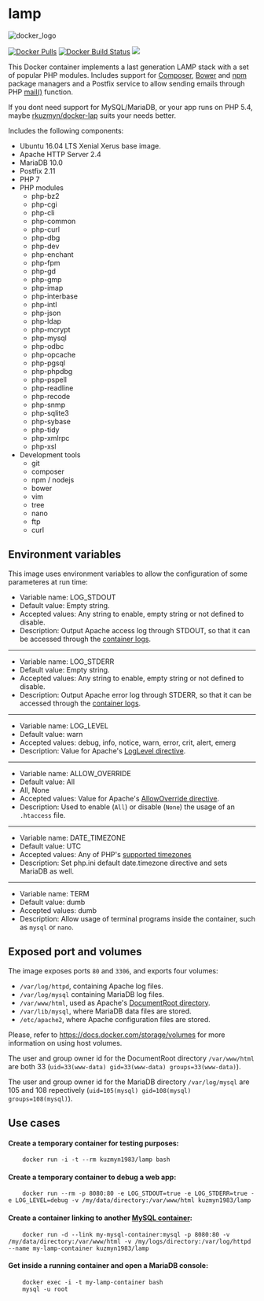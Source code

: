 lamp
==========

![docker_logo](https://raw.githubusercontent.com/rkuzmyn/docker-lamp/master/docker_139x115.png)

[![Docker Pulls](https://img.shields.io/docker/pulls/rkuzmyn/lamp.svg?style=plastic)](https://hub.docker.com/r/kuzmyn1983/lamp-server/)
[![Docker Build Status](https://img.shields.io/docker/build/kuzmyn1983/lamp.svg?style=plastic)](https://hub.docker.com/r/kuzmyn1983/lamp-server/builds/)
[![](https://images.microbadger.com/badges/image/rkuzmyn/lamp-server.svg)](https://microbadger.com/images/rkuzmyn/lamp-server "rkuzmyn/lamp-server")


This Docker container implements a last generation LAMP stack with a set of popular PHP modules. Includes support for [Composer](https://getcomposer.org/), [Bower](http://bower.io/) and [npm](https://www.npmjs.com/) package managers and a Postfix service to allow sending emails through PHP [mail()](http://php.net/manual/en/function.mail.php) function.

If you dont need support for MySQL/MariaDB, or your app runs on PHP 5.4, maybe [rkuzmyn/docker-lap](https://github.com/rkuzmyn/docker-lap) suits your needs better.

Includes the following components:

 * Ubuntu 16.04 LTS Xenial Xerus base image.
 * Apache HTTP Server 2.4
 * MariaDB 10.0
 * Postfix 2.11
 * PHP 7
 * PHP modules
 	* php-bz2
	* php-cgi
	* php-cli
	* php-common
	* php-curl
	* php-dbg
	* php-dev
	* php-enchant
	* php-fpm
	* php-gd
	* php-gmp
	* php-imap
	* php-interbase
	* php-intl
	* php-json
	* php-ldap
	* php-mcrypt
	* php-mysql
	* php-odbc
	* php-opcache
	* php-pgsql
	* php-phpdbg
	* php-pspell
	* php-readline
	* php-recode
	* php-snmp
	* php-sqlite3
	* php-sybase
	* php-tidy
	* php-xmlrpc
	* php-xsl
 * Development tools
	* git
	* composer
	* npm / nodejs
	* bower
	* vim
	* tree
	* nano
	* ftp
	* curl

Environment variables
----

This image uses environment variables to allow the configuration of some parameteres at run time:

* Variable name: LOG_STDOUT
* Default value: Empty string.
* Accepted values: Any string to enable, empty string or not defined to disable.
* Description: Output Apache access log through STDOUT, so that it can be accessed through the [container logs](https://docs.docker.com/reference/commandline/logs/).

----

* Variable name: LOG_STDERR
* Default value: Empty string.
* Accepted values: Any string to enable, empty string or not defined to disable.
* Description: Output Apache error log through STDERR, so that it can be accessed through the [container logs](https://docs.docker.com/reference/commandline/logs/).

----

* Variable name: LOG_LEVEL
* Default value: warn
* Accepted values: debug, info, notice, warn, error, crit, alert, emerg
* Description: Value for Apache's [LogLevel directive](http://httpd.apache.org/docs/2.4/en/mod/core.html#loglevel).

----

* Variable name: ALLOW_OVERRIDE
* Default value: All
* All, None
* Accepted values: Value for Apache's [AllowOverride directive](http://httpd.apache.org/docs/2.4/en/mod/core.html#allowoverride).
* Description: Used to enable (`All`) or disable (`None`) the usage of an `.htaccess` file.

----

* Variable name: DATE_TIMEZONE
* Default value: UTC
* Accepted values: Any of PHP's [supported timezones](http://php.net/manual/en/timezones.php)
* Description: Set php.ini default date.timezone directive and sets MariaDB as well.

----

* Variable name: TERM
* Default value: dumb
* Accepted values: dumb
* Description: Allow usage of terminal programs inside the container, such as `mysql` or `nano`.

Exposed port and volumes
----

The image exposes ports `80` and `3306`, and exports four volumes:

* `/var/log/httpd`, containing Apache log files.
* `/var/log/mysql` containing MariaDB log files.
* `/var/www/html`, used as Apache's [DocumentRoot directory](http://httpd.apache.org/docs/2.4/en/mod/core.html#documentroot).
* `/var/lib/mysql`, where MariaDB data files are stored.
* `/etc/apache2`, where Apache configuration files are stored.

Please, refer to https://docs.docker.com/storage/volumes for more information on using host volumes.

The user and group owner id for the DocumentRoot directory `/var/www/html` are both 33 (`uid=33(www-data) gid=33(www-data) groups=33(www-data)`).

The user and group owner id for the MariaDB directory `/var/log/mysql` are 105 and 108 repectively (`uid=105(mysql) gid=108(mysql) groups=108(mysql)`).

Use cases
----

#### Create a temporary container for testing purposes:

```
	docker run -i -t --rm kuzmyn1983/lamp bash
```

#### Create a temporary container to debug a web app:

```
	docker run --rm -p 8080:80 -e LOG_STDOUT=true -e LOG_STDERR=true -e LOG_LEVEL=debug -v /my/data/directory:/var/www/html kuzmyn1983/lamp
```

#### Create a container linking to another [MySQL container](https://registry.hub.docker.com/_/mysql/):

```
	docker run -d --link my-mysql-container:mysql -p 8080:80 -v /my/data/directory:/var/www/html -v /my/logs/directory:/var/log/httpd --name my-lamp-container kuzmyn1983/lamp
```

#### Get inside a running container and open a MariaDB console:

```
	docker exec -i -t my-lamp-container bash
	mysql -u root
```
